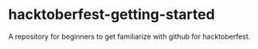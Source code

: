 # hacktoberfest-getting-started
A repository for beginners to get familiarize with github for hacktoberfest.

